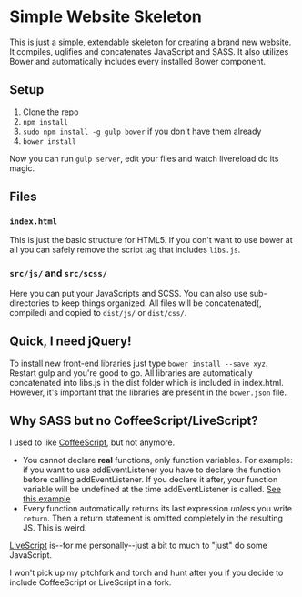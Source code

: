 Simple Website Skeleton
================

This is just a simple, extendable skeleton for creating a brand new website. It compiles, uglifies and concatenates JavaScript and SASS. It also utilizes Bower and automatically includes every installed Bower component.

Setup
-----
1. Clone the repo
2. ```npm install```
4. ```sudo npm install -g gulp bower``` if you don't have them already
3. ```bower install```

Now you can run ```gulp server```, edit your files and watch livereload do its magic.

Files
-----
### `index.html`
This is just the basic structure for HTML5. If you don't want to use bower at all you can safely remove the script tag that includes `libs.js`.

### `src/js/` and `src/scss/`
Here you can put your JavaScripts and SCSS. You can also use sub-directories to keep things organized. All files will be concatenated(, compiled) and copied to `dist/js/` or `dist/css/`.

Quick, I need jQuery!
---------------------
To install new front-end libraries just type ```bower install --save xyz```. Restart gulp and you're good to go. All libraries are automatically concatenated into libs.js in the dist folder which is included in index.html. However, it's important that the libraries are present in the `bower.json` file.

Why SASS but no CoffeeScript/LiveScript?
----------------------------------------
I used to like [CoffeeScript](http://coffeescript.org/), but not anymore.
- You cannot declare **real** functions, only function variables. For example: if you want to use addEventListener you have to declare the function before calling addEventListener. If you declare it after, your function variable will be undefined at the time addEventListener is called. [See this example](http://codepen.io/Retzudo/pen/EgoJw?editors=001)
- Every function automatically returns its last expression *unless* you write ```return```. Then a return statement is omitted completely in the resulting JS. This is weird.

[LiveScript](http://livescript.net/) is--for me personally--just a bit to much to "just" do some JavaScript.

I won't pick up my pitchfork and torch and hunt after you if you decide to include CoffeeScript or LiveScript in a fork.
